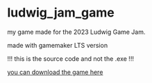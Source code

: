 # ludwig_jam_game

my game made for the 2023 Ludwig Game Jam.

made with gamemaker LTS version

!!! this is the source code and not the .exe !!!

[you can download the game here](https://antidissmist.itch.io/ubercat-overdrive)
